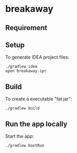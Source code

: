 # breakaway

## Requirement

## Setup
To generate IDEA project files:

    ./gradlew idea
    open breakaway.ipr

## Build
To create a executable "fat jar":

    ./gradlew build

## Run the app locally
Start the app:

    ./gradlew bootRun